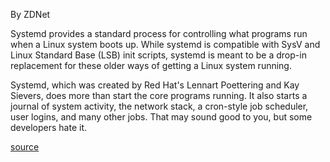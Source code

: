 By ZDNet

Systemd provides a standard process for controlling what programs run when a Linux system boots up. While systemd is compatible with SysV and Linux Standard Base (LSB) init scripts, systemd is meant to be a drop-in replacement for these older ways of getting a Linux system running.

Systemd, which was created by Red Hat's Lennart Poettering and Kay Sievers, does more than start the core programs running. It also starts a journal of system activity, the network stack, a cron-style job scheduler, user logins, and many other jobs. That may sound good to you, but some developers hate it.

[source](https://www.infoworld.com/article/2832405/what-is-systemd-and-why-does-it-matter-to-linux-users.html)